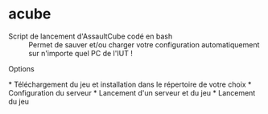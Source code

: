 acube
======

<dl>
  <dt>Script de lancement d'AssaultCube codé en bash</dt>
  <dd>Permet de sauver et/ou charger votre configuration automatiquement sur n'importe quel PC de l'IUT !</dd>

<dl>
  <dt>Options</dt>
</dl>
* Téléchargement du jeu et installation dans le répertoire de votre choix
* Configuration du serveur
* Lancement d'un serveur et du jeu
* Lancement du jeu
